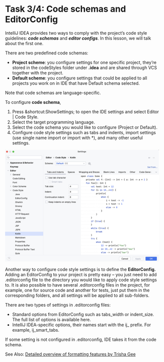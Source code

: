# Task 3/4: Code schemas and EditorConfig

IntelliJ IDEA provides two ways to comply with the project’s code style guidelines: **_code schemas_** and **_editor configs_**.
In this lesson, we will talk about the first one.

There are two predefined code schemas:
 - **Project scheme**: you configure settings for one specific project, they’re stored in the codeStyles folder under **.idea** and are shared through VCS together with the project.
 - **Default scheme**: you configure settings that could be applied to all projects you work on in IDE that have Default schema selected.

Note that code schemas are language-specific.

To configure **code schema**,
1. Press &shortcut:ShowSettings; to open the IDE settings and select Editor | Code Style.
2. Select the target programming language.
3. Select the code schema you would like to configure (Project or Default).
4. Configure code style settings such as tabs and indents, import settings (use single name import or import with *), and many other useful settings.

![Code Style](../../util/src/test/resources/images/imageCodeStyle.png)

Another way to configure code style settings is to define the **EditorConfig.**
Adding an EditorConfig to your project is pretty easy – you just need to add .editorconfig file to the directory you
would like to apply code style settings to. It is also possible to have several .editorconfig files in the project,
for example, one for source code and another for tests, just put them in the corresponding folders, and all settings
will be applied to all sub-folders.

There are two types of settings in .editorconfig files:
- Standard options from EditorConfig such as tabs_width or indent_size. The full list of options is available here.
- IntelliJ IDEA-specific options, their names start with the ij_ prefix. For example, ij_smart_tabs.

If some setting is not configured in .editorconfig, IDE takes it from the code schema.

See Also: [Detailed overview of formatting features by Trisha Gee ](https://blog.jetbrains.com/idea/2020/06/code-formatting/)
